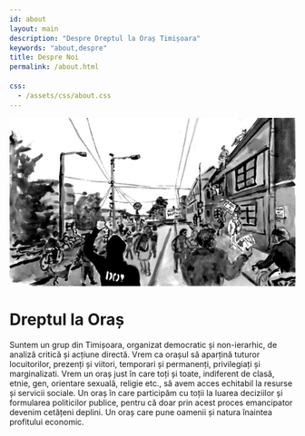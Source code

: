 ```yaml
---
id: about
layout: main
description: "Despre Dreptul la Oraș Timișoara"
keywords: "about,despre"
title: Despre Noi
permalink: /about.html

css:
  - /assets/css/about.css
---
```

<div class="banner-wrap">
    <img class="banner-img" src="/assets/img/cover_do_width_600px.jpg">
</div>

<div class="about">
    <h1> Dreptul la Oraș </h1>
</div>

Suntem un grup din Timișoara, organizat democratic și non-ierarhic, de analiză critică și acțiune directă. Vrem ca orașul să aparțină tuturor locuitorilor, prezenți și viitori, temporari și permanenți, privilegiați și marginalizati. Vrem un oraș just în care toți și toate, indiferent de clasă, etnie, gen, orientare sexuală, religie etc., să avem acces echitabil la resurse și servicii sociale. Un oraș în care participăm cu toții la luarea deciziilor și formularea politicilor publice, pentru că doar prin acest proces emancipator devenim cetățeni deplini. Un oraș care pune oamenii și natura înaintea profitului economic.
